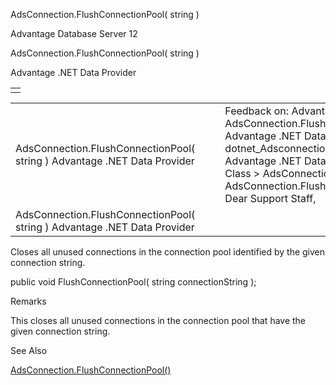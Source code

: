 AdsConnection.FlushConnectionPool( string )




Advantage Database Server 12  

AdsConnection.FlushConnectionPool( string )

Advantage .NET Data Provider

|  |
| --- |
|  |

|  |  |  |  |  |
| --- | --- | --- | --- | --- |
| AdsConnection.FlushConnectionPool( string )  Advantage .NET Data Provider |  |  | Feedback on: Advantage Database Server 12 - AdsConnection.FlushConnectionPool( string ) Advantage .NET Data Provider dotnet\_Adsconnection\_flushconnectionpool\_string\_ Advantage .NET Data Provider > AdsConnection Class > AdsConnection Methods > AdsConnection.FlushConnectionPool( string ) / Dear Support Staff, |  |
| AdsConnection.FlushConnectionPool( string )  Advantage .NET Data Provider |  |  |  |  |

Closes all unused connections in the connection pool identified by the given connection string.

public void FlushConnectionPool( string connectionString );

Remarks

This closes all unused connections in the connection pool that have the given connection string.

See Also

[AdsConnection.FlushConnectionPool()](dotnet_adsconnection_flushconnectionpool_.htm)